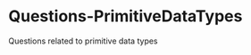 Questions-PrimitiveDataTypes
============================

Questions related to primitive data types
